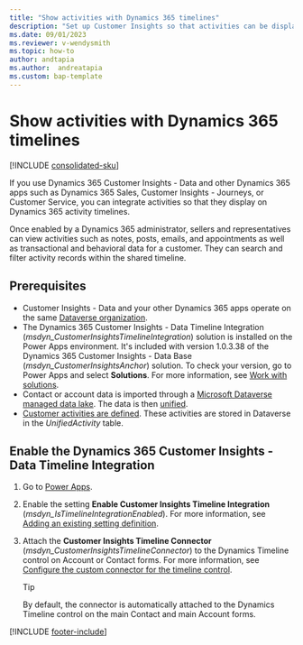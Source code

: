 ```yaml
---
title: "Show activities with Dynamics 365 timelines"
description: "Set up Customer Insights so that activities can be displayed on other Dynamics 365 apps." 
ms.date: 09/01/2023
ms.reviewer: v-wendysmith
ms.topic: how-to
author: andtapia
ms.author:  andreatapia
ms.custom: bap-template
---
```


# Show activities with Dynamics 365 timelines

[!INCLUDE [consolidated-sku](./includes/consolidated-sku.md)]

If you use Dynamics 365 Customer Insights - Data and other Dynamics 365 apps such as Dynamics 365 Sales, Customer Insights - Journeys, or Customer Service, you can integrate activities so that they display on Dynamics 365 activity timelines.

Once enabled by a Dynamics 365 administrator, sellers and representatives can view activities such as notes, posts, emails, and appointments as well as transactional and behavioral data for a customer. They can search and filter activity records within the shared timeline.

## Prerequisites

- Customer Insights - Data and your other Dynamics 365 apps operate on the same [Dataverse organization](customer-insights-dataverse.md).
- The Dynamics 365 Customer Insights - Data Timeline Integration (*msdyn_CustomerInsightsTimelineIntegration*) solution is installed on the Power Apps environment. It's included with version 1.0.3.38 of the Dynamics 365 Customer Insights - Data Base (*msdyn_CustomerInsightsAnchor*) solution. To check your version, go to Power Apps and select **Solutions**. For more information, see [Work with solutions](/power-apps/maker/data-platform/solutions-overview#search-and-filter-in-a-solution).
- Contact or account data is imported through a [Microsoft Dataverse managed data lake](connect-dataverse-managed-lake.md). The data is then [unified](data-unification.md).
- [Customer activities are defined](activities.md). These activities are stored in Dataverse in the *UnifiedActivity* table.

## Enable the Dynamics 365 Customer Insights - Data Timeline Integration

1. Go to [Power Apps](https://powerapps.microsoft.com/).

1. Enable the setting **Enable Customer Insights Timeline Integration** (*msdyn_IsTimelineIntegrationEnabled*). For more information, see [Adding an existing setting definition](/power-apps/maker/data-platform/create-edit-configure-settings#adding-an-existing-setting-definition).

1. Attach the **Customer Insights Timeline Connector** (*msdyn_CustomerInsightsTimelineConnector*) to the Dynamics Timeline control on Account or Contact forms. For more information, see [Configure the custom connector for the timeline control](/power-apps/maker/model-driven-apps/custom-connectors-timeline-control#configure-the-custom-connector-for-the-timeline-control).

   > [!TIP]
   > By default, the connector is automatically attached to the Dynamics Timeline control on the main Contact and main Account forms.

[!INCLUDE [footer-include](includes/footer-banner.md)]
